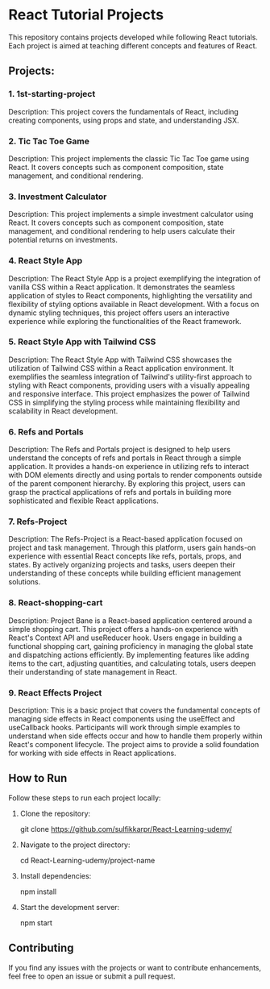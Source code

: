 # React Tutorial Projects

This repository contains projects developed while following React tutorials. Each project is aimed at teaching different concepts and features of React.

## Projects:

### 1. 1st-starting-project

Description: This project covers the fundamentals of React, including creating components, using props and state, and understanding JSX.

### 2. Tic Tac Toe Game

Description: This project implements the classic Tic Tac Toe game using React. It covers concepts such as component composition, state management, and conditional rendering.

### 3. Investment Calculator

Description: This project implements a simple investment calculator using React. It covers concepts such as component composition, state management, and conditional rendering to help users calculate their potential returns on investments.

### 4. React Style App

Description: The React Style App is a project exemplifying the integration of vanilla CSS within a React application. It demonstrates the seamless application of styles to React components, highlighting the versatility and flexibility of styling options available in React development. With a focus on dynamic styling techniques, this project offers users an interactive experience while exploring the functionalities of the React framework.

### 5. React Style App with Tailwind CSS

Description: The React Style App with Tailwind CSS showcases the utilization of Tailwind CSS within a React application environment. It exemplifies the seamless integration of Tailwind's utility-first approach to styling with React components, providing users with a visually appealing and responsive interface. This project emphasizes the power of Tailwind CSS in simplifying the styling process while maintaining flexibility and scalability in React development.

### 6. Refs and Portals

Description: The Refs and Portals project is designed to help users understand the concepts of refs and portals in React through a simple application. It provides a hands-on experience in utilizing refs to interact with DOM elements directly and using portals to render components outside of the parent component hierarchy. By exploring this project, users can grasp the practical applications of refs and portals in building more sophisticated and flexible React applications.

### 7. Refs-Project

Description: The Refs-Project is a React-based application focused on project and task management. Through this platform, users gain hands-on experience with essential React concepts like refs, portals, props, and states. By actively organizing projects and tasks, users deepen their understanding of these concepts while building efficient management solutions.

### 8. React-shopping-cart

Description: Project Bane is a React-based application centered around a simple shopping cart. This project offers a hands-on experience with React's Context API and useReducer hook. Users engage in building a functional shopping cart, gaining proficiency in managing the global state and dispatching actions efficiently. By implementing features like adding items to the cart, adjusting quantities, and calculating totals, users deepen their understanding of state management in React.

### 9. React Effects Project

Description: This is a basic project that covers the fundamental concepts of managing side effects in React components using the useEffect and useCallback hooks. Participants will work through simple examples to understand when side effects occur and how to handle them properly within React's component lifecycle. The project aims to provide a solid foundation for working with side effects in React applications.

## How to Run

Follow these steps to run each project locally:

1. Clone the repository:

   git clone https://github.com/sulfikkarpr/React-Learning-udemy/

2. Navigate to the project directory:

   cd React-Learning-udemy/project-name

3. Install dependencies:

   npm install

4. Start the development server:

   npm start

## Contributing

If you find any issues with the projects or want to contribute enhancements, feel free to open an issue or submit a pull request.
